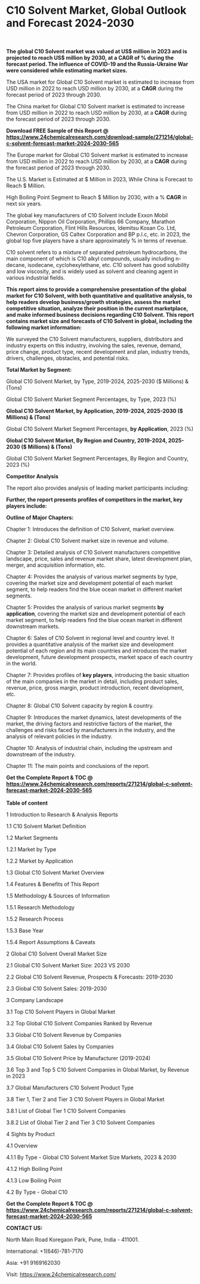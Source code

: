 <h1>C10 Solvent Market, Global Outlook and Forecast 2024-2030</h1><br/><p><strong>The global C10 Solvent market was valued at US$ million in 2023 and is projected to reach US$ million by 2030, at a <strong>CAGR</strong> of % during the forecast period. The influence of COVID-19 and the Russia-Ukraine War were considered while estimating market sizes.</strong></p><p>The USA market for Global C10 Solvent market is estimated to increase from USD million in 2022 to reach USD million by 2030, at a <strong>CAGR</strong> during the forecast period of 2023 through 2030.</p><p>The China market for Global C10 Solvent market is estimated to increase from USD million in 2022 to reach USD million by 2030, at a <strong>CAGR</strong> during the forecast period of 2023 through 2030.</p><div><b>Download FREE Sample of this Report @ <a href="https://www.24chemicalresearch.com/download-sample/271214/global-c-solvent-forecast-market-2024-2030-565">https://www.24chemicalresearch.com/download-sample/271214/global-c-solvent-forecast-market-2024-2030-565</a></b></div><p>The Europe market for Global C10 Solvent market is estimated to increase from USD million in 2022 to reach USD million by 2030, at a <strong>CAGR</strong> during the forecast period of 2023 through 2030.</p><p>The U.S. Market is Estimated at $ Million in 2023, While China is Forecast to Reach $ Million.</p><p>High Boiling Point Segment to Reach $ Million by 2030, with a % <strong>CAGR</strong> in next six years.</p><p>The global key manufacturers of C10 Solvent include Exxon Mobil Corporation, Nippon Oil Corporation, Phillips 66 Company, Marathon Petroleum Corporation, Flint Hills Resources, ldemitsu Kosan Co. Ltd, Chevron Corporation, GS Caltex Corporation and BP p.l.c, etc. in 2023, the global top five players have a share approximately % in terms of revenue.</p><p>C10 solvent refers to a mixture of separated petroleum hydrocarbons, the main component of which is C10 alkyl compounds, usually including n-decane, isodecane, cyclohexylethane, etc. C10 solvent has good solubility and low viscosity, and is widely used as solvent and cleaning agent in various industrial fields.</p><p><strong>This report aims to provide a comprehensive presentation of the global market for C10 Solvent, with both quantitative and qualitative analysis, to help readers develop business/growth strategies, assess the market competitive situation, analyze their position in the current marketplace, and make informed business decisions regarding C10 Solvent. This report contains market size and forecasts of C10 Solvent in global, including the following market information:</strong></p><p>We surveyed the C10 Solvent manufacturers, suppliers, distributors and industry experts on this industry, involving the sales, revenue, demand, price change, product type, recent development and plan, industry trends, drivers, challenges, obstacles, and potential risks.</p><p><strong>Total Market by Segment:</strong></p><p>Global C10 Solvent Market, by Type, 2019-2024, 2025-2030 ($ Millions) & (Tons)</p><p>Global C10 Solvent Market Segment Percentages, by Type, 2023 (%)</p><p><strong>Global C10 Solvent Market, <strong>by Application</strong>, 2019-2024, 2025-2030 ($ Millions) & (Tons)</strong></p><p>Global C10 Solvent Market Segment Percentages, <strong>by Application</strong>, 2023 (%)</p><p><strong>Global C10 Solvent Market, By Region and Country, 2019-2024, 2025-2030 ($ Millions) & (Tons)</strong></p><p>Global C10 Solvent Market Segment Percentages, By Region and Country, 2023 (%)</p><p><strong>Competitor Analysis</strong></p><p>The report also provides analysis of leading market participants including:</p><p><strong>Further, the report presents profiles of competitors in the market, <strong>key players</strong> include:</strong></p><p><strong>Outline of Major Chapters:</strong></p><p>Chapter 1: Introduces the definition of C10 Solvent, market overview.</p><p>Chapter 2: Global C10 Solvent market size in revenue and volume.</p><p>Chapter 3: Detailed analysis of C10 Solvent manufacturers competitive landscape, price, sales and revenue market share, latest development plan, merger, and acquisition information, etc.</p><p>Chapter 4: Provides the analysis of various market segments by type, covering the market size and development potential of each market segment, to help readers find the blue ocean market in different market segments.</p><p>Chapter 5: Provides the analysis of various market segments <strong>by application</strong>, covering the market size and development potential of each market segment, to help readers find the blue ocean market in different downstream markets.</p><p>Chapter 6: Sales of C10 Solvent in regional level and country level. It provides a quantitative analysis of the market size and development potential of each region and its main countries and introduces the market development, future development prospects, market space of each country in the world.</p><p>Chapter 7: Provides profiles of <strong>key players</strong>, introducing the basic situation of the main companies in the market in detail, including product sales, revenue, price, gross margin, product introduction, recent development, etc.</p><p>Chapter 8: Global C10 Solvent capacity by region & country.</p><p>Chapter 9: Introduces the market dynamics, latest developments of the market, the driving factors and restrictive factors of the market, the challenges and risks faced by manufacturers in the industry, and the analysis of relevant policies in the industry.</p><p>Chapter 10: Analysis of industrial chain, including the upstream and downstream of the industry.</p><p>Chapter 11: The main points and conclusions of the report.</p><div><b>Get the Complete Report & TOC @ <a href="https://www.24chemicalresearch.com/reports/271214/global-c-solvent-forecast-market-2024-2030-565">https://www.24chemicalresearch.com/reports/271214/global-c-solvent-forecast-market-2024-2030-565</a></b></div><br><b>Table of content</b><p>1 Introduction to Research & Analysis Reports<br />
 
  1.1 C10 Solvent Market Definition<br />
 
  1.2 Market Segments<br />
 
  1.2.1 Market by Type<br />
 
  1.2.2 Market by Application<br />
 
  1.3 Global C10 Solvent Market Overview<br />
 
  1.4 Features & Benefits of This Report<br />
 
  1.5 Methodology & Sources of Information<br />
 
  1.5.1 Research Methodology<br />
 
  1.5.2 Research Process<br />
 
  1.5.3 Base Year<br />
 
  1.5.4 Report Assumptions & Caveats<br />
 
 2 Global C10 Solvent Overall Market Size<br />
 
  2.1 Global C10 Solvent Market Size: 2023 VS 2030<br />
 
  2.2 Global C10 Solvent Revenue, Prospects & Forecasts: 2019-2030<br />
 
  2.3 Global C10 Solvent Sales: 2019-2030<br />
 
 3 Company Landscape<br />
 
  3.1 Top C10 Solvent Players in Global Market<br />
 
  3.2 Top Global C10 Solvent Companies Ranked by Revenue<br />
 
  3.3 Global C10 Solvent Revenue by Companies<br />
 
  3.4 Global C10 Solvent Sales by Companies<br />
 
  3.5 Global C10 Solvent Price by Manufacturer (2019-2024)<br />
 
  3.6 Top 3 and Top 5 C10 Solvent Companies in Global Market, by Revenue in 2023<br />
 
  3.7 Global Manufacturers C10 Solvent Product Type<br />
 
  3.8 Tier 1, Tier 2 and Tier 3 C10 Solvent Players in Global Market<br />
 
  3.8.1 List of Global Tier 1 C10 Solvent Companies<br />
 
  3.8.2 List of Global Tier 2 and Tier 3 C10 Solvent Companies<br />
 
 4 Sights by Product<br />
 
  4.1 Overview<br />
 
  4.1.1 By Type - Global C10 Solvent Market Size Markets, 2023 & 2030<br />
 
  4.1.2 High Boiling Point<br />
 
  4.1.3 Low Boiling Point<br />
 
  4.2 By Type - Global C10<br><div><b>Get the Complete Report & TOC @ <a href="https://www.24chemicalresearch.com/reports/271214/global-c-solvent-forecast-market-2024-2030-565">https://www.24chemicalresearch.com/reports/271214/global-c-solvent-forecast-market-2024-2030-565</a></b></div></p>
 
 <b>CONTACT US:</b><br>
 
 North Main Road Koregaon Park, Pune, India - 411001.<br/>
 
 International: +1(646)-781-7170<br/>
 
 Asia: +91 9169162030<br/>
 
 Visit: <a href="https://www.24chemicalresearch.com/">https://www.24chemicalresearch.com/</a>
 
 <br>